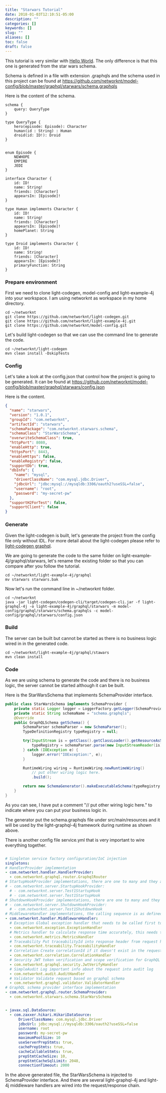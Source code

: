 ```yaml
---
title: "Starwars Tutorial"
date: 2018-01-03T12:10:51-05:00
description: ""
categories: []
keywords: []
slug: ""
aliases: []
toc: false
draft: false
---
```


This tutorial is very similar with [Hello World][]. The only difference is that this one is
generated from the star wars schema. 

Schema is defined in a file with extension .graphqls and the schema used in this project can
be found at https://github.com/networknt/model-config/blob/master/graphql/starwars/schema.graphqls

Here is the content of the schema.

```
schema {
    query: QueryType
}

type QueryType {
    hero(episode: Episode): Character
    human(id : String) : Human
    droid(id: ID!): Droid
}


enum Episode {
    NEWHOPE
    EMPIRE
    JEDI
}

interface Character {
    id: ID!
    name: String!
    friends: [Character]
    appearsIn: [Episode]!
}

type Human implements Character {
    id: ID!
    name: String!
    friends: [Character]
    appearsIn: [Episode]!
    homePlanet: String
}

type Droid implements Character {
    id: ID!
    name: String!
    friends: [Character]
    appearsIn: [Episode]!
    primaryFunction: String
}
```

### Prepare environment

First we need to clone light-codegen, model-config and light-example-4j into your workspace. 
I am using networknt as workspace in my home directory.

```
cd ~/networknt
git clone https://github.com/networknt/light-codegen.git
git clone https://github.com/networknt/light-example-4j.git
git clone https://github.com/networknt/model-config.git
``` 

Let's build light-codegen so that we can use the command line to generate the code.

```
cd ~/networknt/light-codegen
mvn clean install -DskipTests
```

### Config

Let's take a look at the config.json that control how the project is going to be generated.
It can be found at https://github.com/networknt/model-config/blob/master/graphql/starwars/config.json

Here is the content.


```json
{
  "name": "starwars",
  "version": "1.0.1",
  "groupId": "com.networknt",
  "artifactId": "starwars",
  "schemaPackage": "com.networknt.starwars.schema",
  "schemaClass": "StarWarsSchema",
  "overwriteSchemaClass": true,
  "httpPort": 8080,
  "enableHttp": true,
  "httpsPort": 8443,
  "enableHttps": false,
  "enableRegistry": false,
  "supportDb": true,
  "dbInfo": {
    "name": "mysql",
    "driverClassName": "com.mysql.jdbc.Driver",
    "jdbcUrl": "jdbc:mysql://mysqldb:3306/oauth2?useSSL=false",
    "username": "root",
    "password": "my-secret-pw"
  },
  "supportH2ForTest": false,
  "supportClient": false
}
```

### Generate

Given the light-codegen is built, let's generate the project from the config file only without IDL. For
more detail about the light-codegen please refer to [light-codegen graphql][].

We are going to generate the code to the same folder on light-example-4j/graphql/starwars, let's rename the
existing folder so that you can compare after you follow the tutorial. 

```
cd ~/networknt/light-example-4j/graphql
mv starwars starwars.bak
```

Now let's run the command line in ~/networknt folder.

```
cd ~/networknt
java -jar light-codegen/codegen-cli/target/codegen-cli.jar -f light-graphql-4j -o light-example-4j/graphql/starwars -m model-config/graphql/starwars/schema.graphqls -c model-config/graphql/starwars/config.json

```

### Build

The server can be built but cannot be started as there is no business logic wired in in the generated
code.  

```
cd ~/networknt/light-example-4j/graphql/stawars
mvn clean install

```


### Code

As we are using schema to generate the code and there is no business logic, the server cannot be started
although it can be built.

Here is the StarWarsSchema that implements SchemaProvider interface. 

```java
public class StarWarsSchema implements SchemaProvider {
    private static Logger logger = LoggerFactory.getLogger(SchemaProvider.class);
    private static String schemaName = "schema.graphqls";
    @Override
    public GraphQLSchema getSchema() {
        SchemaParser schemaParser = new SchemaParser();
        TypeDefinitionRegistry typeRegistry = null;

        try(InputStream is = getClass().getClassLoader().getResourceAsStream(schemaName)) {
            typeRegistry = schemaParser.parse(new InputStreamReader(is));
        } catch (IOException e) {
            logger.error("IOException:", e);
        }

        RuntimeWiring wiring = RuntimeWiring.newRuntimeWiring()
            // put other wiring logic here.
            .build();

        return new SchemaGenerator().makeExecutableSchema(typeRegistry, wiring);
    }
}

``` 

As you can see, I have put a comment "// put other wiring logic here." to indicate where you can put your
business logic in. 

The generator put the schema.graphqls file under src/main/resources and it will be used by the light-graphql-4j
framework during runtime as shown above. 

There is another config file service.yml that is very important to wire everything together. 

```yaml

# Singleton service factory configuration/IoC injection
singletons:
# HandlerProvider implementation
- com.networknt.handler.HandlerProvider:
  - com.networknt.graphql.router.GraphqlRouter
# StartupHookProvider implementations, there are one to many and they are called in the same sequence defined.
# - com.networknt.server.StartupHookProvider:
  # - com.networknt.server.Test1StartupHook
  # - com.networknt.server.Test1StartupHook
# ShutdownHookProvider implementations, there are one to many and they are called in the same sequence defined.
# - com.networknt.server.ShutdownHookProvider:
  # - com.networknt.server.Test1ShutdownHook
# MiddlewareHandler implementations, the calling sequence is as defined in the request/response chain.
- com.networknt.handler.MiddlewareHandler:
  # Exception Global exception handler that needs to be called first to wrap all middleware handlers and business handlers
  - com.networknt.exception.ExceptionHandler
  # Metrics handler to calculate response time accurately, this needs to be the second handler in the chain.
  - com.networknt.metrics.MetricsHandler
  # Traceability Put traceabilityId into response header from request header if it exists
  - com.networknt.traceability.TraceabilityHandler
  # Correlation Create correlationId if it doesn't exist in the request header and put it into the request header
  - com.networknt.correlation.CorrelationHandler
  # Security JWT token verification and scope verification for GraphQL
  - com.networknt.graphql.security.JwtVerifyHandler
  # SimpleAudit Log important info about the request into audit log
  - com.networknt.audit.AuditHandler
  # Validator Validate request based on graphql schema
  - com.networknt.graphql.validator.ValidatorHandler
# GraphQL schema provider interface implementation
- com.networknt.graphql.router.SchemaProvider:
  - com.networknt.starwars.schema.StarWarsSchema


- javax.sql.DataSource:
  - com.zaxxer.hikari.HikariDataSource:
      DriverClassName: com.mysql.jdbc.Driver
      jdbcUrl: jdbc:mysql://mysqldb:3306/oauth2?useSSL=false
      username: root
      password: my-secret-pw
      maximumPoolSize: 10
      useServerPrepStmts: true,
      cachePrepStmts: true,
      cacheCallableStmts: true,
      prepStmtCacheSize: 10,
      prepStmtCacheSqlLimit: 2048,
      connectionTimeout: 2000

``` 

In the above generated file, the StarWarsSchema is injected to SchemaProvider interface. And there are several
light-graphql-4j and light-4j middleware handlers are wired into the request/response chain.


[Hello World]: /tutorial/graphql/helloworld/
[light-codegen graphql]: /tutorial/generator/graphql/

